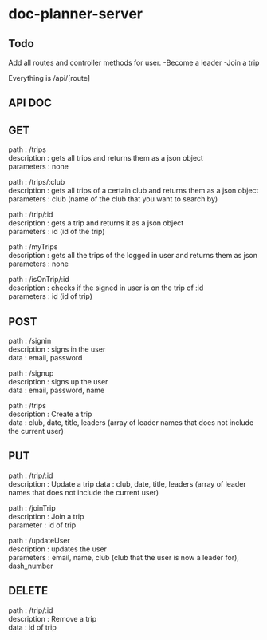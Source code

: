 # doc-planner-server


## Todo
Add all routes and controller methods for user.
  -Become a leader
  -Join a trip


Everything is /api/[route]
## API DOC
## GET
path : /trips  
description : gets all trips and returns them as a json object  
parameters : none  

path : /trips/:club  
description : gets all trips of a certain club and returns them as a json object  
parameters : club (name of the club that you want to search by)  

path : /trip/:id  
description : gets a trip and returns it as a json object  
parameters : id (id of the trip)  

path : /myTrips  
description : gets all the trips of the logged in user and returns them as json  
parameters : none  

path : /isOnTrip/:id  
description : checks if the signed in user is on the trip of :id  
parameters : id (id of trip)  

## POST
path : /signin  
description : signs in the user  
data : email, password  

path : /signup  
description : signs up the user  
data : email, password, name  

path : /trips  
description : Create a trip  
data : club, date, title, leaders (array of leader names that does not include the current user)  


## PUT
path : /trip/:id  
description : Update a trip
data : club, date, title, leaders (array of leader names that does not include the current user)  

path : /joinTrip  
description : Join a trip  
parameter : id of trip  

path : /updateUser  
description : updates the user  
parameters : email, name, club (club that the user is now a leader for), dash_number  

## DELETE
path : /trip/:id  
description : Remove a trip  
data : id of trip  
